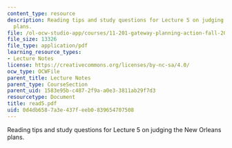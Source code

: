 ```yaml
---
content_type: resource
description: Reading tips and study questions for Lecture 5 on judging the New Orleans
  plans.
file: /ol-ocw-studio-app/courses/11-201-gateway-planning-action-fall-2007/0d4db6587a3e437feeb0839654707508_read5.pdf
file_size: 13326
file_type: application/pdf
learning_resource_types:
- Lecture Notes
license: https://creativecommons.org/licenses/by-nc-sa/4.0/
ocw_type: OCWFile
parent_title: Lecture Notes
parent_type: CourseSection
parent_uid: 1583e95b-c487-2f9a-a0e3-3811ab29f7d3
resourcetype: Document
title: read5.pdf
uid: 0d4db658-7a3e-437f-eeb0-839654707508
---
```

Reading tips and study questions for Lecture 5 on judging the New Orleans plans.